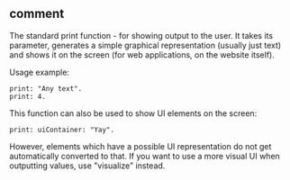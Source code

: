 ## comment
The standard print function - for showing output to the user.
It takes its parameter, generates a simple graphical representation (usually just text) and shows it on the screen (for web applications, on the website itself).

Usage example:
```kalzit
print: "Any text".
print: 4.
```

This function can also be used to show UI elements on the screen:
```kalzit
print: uiContainer: "Yay".
```

However, elements which have a possible UI representation do not get automatically converted to that.
If you want to use a more visual UI when outputting values, use "visualize" instead.